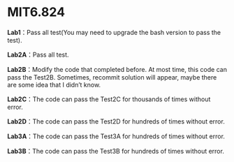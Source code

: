 # MIT6.824
**Lab1**：Pass all test(You may need to upgrade the bash version to pass the test).

**Lab2A**：Pass all test.

**Lab2B**：Modify the code that completed before. At most time, this code can pass the Test2B. Sometimes, recommit solution will appear, maybe there are some idea that I didn’t know.

**Lab2C**：The code can pass the Test2C for thousands of times without error.

**Lab2D**：The code can pass the Test2D for hundreds of times without error.

**Lab3A**：The code can pass the Test3A for hundreds of times without error.

**Lab3B**：The code can pass the Test3B for hundreds of times without error.

